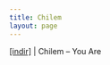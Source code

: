 ```yaml
---
title: Chilem
layout: page
---
```


<a href="https://cloud.mail.ru/public/aed1b4c7d041/Chillem%20-%20You%20Are" target="_blank">[indir]</a> | Chilem &#8211; You Are